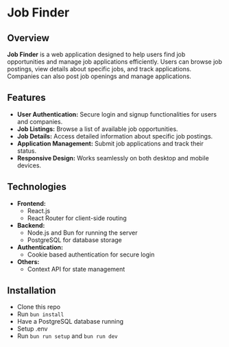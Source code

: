 # Job Finder

## Overview

**Job Finder** is a web application designed to help users find job opportunities and manage job applications efficiently. Users can browse job postings, view details about specific jobs, and track applications. Companies can also post job openings and manage applications.

## Features

- **User Authentication:** Secure login and signup functionalities for users and companies.
- **Job Listings:** Browse a list of available job opportunities.
- **Job Details:** Access detailed information about specific job postings.
- **Application Management:** Submit job applications and track their status.
- **Responsive Design:** Works seamlessly on both desktop and mobile devices.

## Technologies

- **Frontend:**
  - React.js
  - React Router for client-side routing
- **Backend:**
  - Node.js and Bun for running the server
  - PostgreSQL for database storage
- **Authentication:**
  - Cookie based authentication for secure login
- **Others:**
  - Context API for state management

## Installation

- Clone this repo
- Run ```bun install``` 
- Have a PostgreSQL database running
- Setup .env
- Run ```bun run setup``` and ```bun run dev``` 
  



